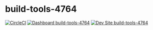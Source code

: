 # build-tools-4764

[![CircleCI](https://circleci.com/gh/pantheon-ci-bot/build-tools-4764.svg?style=shield)](https://circleci.com/gh/pantheon-ci-bot/build-tools-4764)
[![Dashboard build-tools-4764](https://img.shields.io/badge/dashboard-build_tools_4764-yellow.svg)](https://dashboard.pantheon.io/sites/1d17a6e4-be25-43c3-9d85-6a5481535d84#dev/code)
[![Dev Site build-tools-4764](https://img.shields.io/badge/site-build_tools_4764-blue.svg)](http://dev-build-tools-4764.pantheonsite.io/)